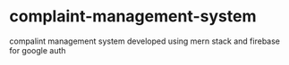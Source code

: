 # complaint-management-system
compalint management system developed using mern stack and firebase for google auth
